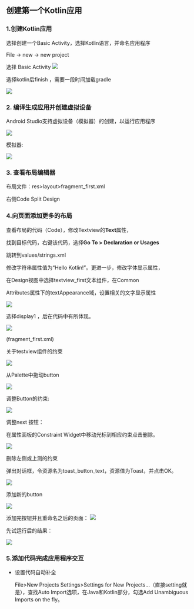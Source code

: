 ## 创建第一个Kotlin应用

### 1.创建Kotlin应用

选择创建一个Basic Activity，选择Kotlin语言，并命名应用程序

File -> new -> new project

选择 Basic Activity
![](/image/pic1.png)

选择kotlin后finish ，需要一段时间加载gradle

![](/image/pic2.png)

### 2. 编译生成应用并创建虚拟设备

Android Studio支持虚拟设备（模拟器）的创建，以运行应用程序

![](/image/pic3.png)

模拟器:

![](/image/pic4.png)

### 3. 查看布局编辑器

布局文件：res>layout>fragment_first.xml

右侧Code Split Design 

### 4.向页面添加更多的布局

查看布局的代码（Code），修改Textview的**Text**属性，

找到目标代码，右键该代码，选择**Go To > Declaration or Usages**

跳转到values/strings.xml

修改字符串属性值为“Hello Kotlin!”。更进一步，修改字体显示属性，

在Design视图中选择textview_first文本组件，在Common 

Attributes属性下的textAppearance域，设置相关的文字显示属性

![](image/pic5.png)

选择display1 ，后在代码中有所体现。

![](/image/pic6.png)

(fragment_first.xml)

关于testview组件的约束

![](image/pic7.png)

从Palette中拖动button

![](/image/pic8.png)

调整Button的约束:

![](image/pic9.png)

调整next 按钮：

在属性面板的Constraint Widget中移动光标到相应约束点击删除。

![](image/pic10.png)

删除左侧或上测的约束

弹出对话框，令资源名为toast_button_text，资源值为Toast，并点击OK。

![](image/pic11.png)

添加新的button

![](image/pic12.png)

添加完按钮并且重命名之后的页面：
![](image/pic13.png)



先试运行后的结果：

![](image/pic14.png)

### 5.添加代码完成应用程序交互

* 设置代码自动补全

  File>New Projects Settings>Settings for New Projects…（直接setting就是），查找Auto Import选项，在Java和Kotlin部分，勾选Add Unambiguous Imports on the fly。
